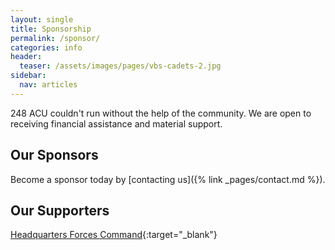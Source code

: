 ```yaml
---
layout: single
title: Sponsorship
permalink: /sponsor/
categories: info
header:
  teaser: /assets/images/pages/vbs-cadets-2.jpg
sidebar:
  nav: articles
---
```


248 ACU couldn't run without the help of the community. We are open to receiving financial assistance and material support. 

## Our Sponsors

Become a sponsor today by [contacting us]({% link _pages/contact.md %}). 

## Our Supporters

<i class="fas fa-map-marked-alt"></i>  [Headquarters Forces Command](https://www.facebook.com/AusArmyForcesCommand){:target="_blank"}